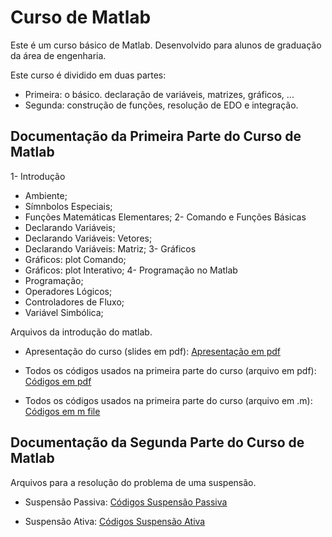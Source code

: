 
# Curso de Matlab
Este é um curso básico de Matlab. Desenvolvido para alunos de graduação da área de engenharia.

Este curso é dividido em duas partes:
- Primeira: o básico. declaração de variáveis, matrizes, gráficos, ...
- Segunda: construção de funções, resolução de EDO e integração.


## Documentação da Primeira Parte do Curso de Matlab

1- Introdução
- Ambiente;
- Símnbolos Especiais;
- Funções Matemáticas Elementares;
2- Comando e Funções Básicas
- Declarando Variáveis;
- Declarando Variáveis: Vetores;
- Declarando Variáveis: Matriz;
3- Gráficos
- Gráficos: plot Comando;
- Gráficos: plot Interativo;
4- Programação no Matlab
- Programação;
- Operadores Lógicos;
- Controladores de Fluxo;
- Variável Simbólica;

Arquivos da introdução do matlab.

- Apresentação do curso (slides em pdf): [Apresentação em pdf](https://github.com/reginaldocardoso/Matlab/blob/master/Apresenta%C3%A7%C3%A3o.pdf)

- Todos os códigos usados na primeira parte do curso (arquivo em pdf): [Códigos em pdf](https://github.com/reginaldocardoso/Matlab/blob/master/Codigos.pdf)

- Todos os códigos usados na primeira parte do curso (arquivo em .m): [Códigos em m file](https://github.com/reginaldocardoso/Matlab/blob/master/codigos_parte_I.m)

## Documentação da Segunda Parte do Curso de Matlab

Arquivos para a resolução do problema de uma suspensão.

- Suspensão Passiva: [Códigos Suspensão Passiva](https://github.com/reginaldocardoso/Matlab/blob/master/SUSPENSAO_PASSIVA)

- Suspensão Ativa: [Códigos Suspensão Ativa](https://github.com/reginaldocardoso/Matlab/blob/master/SUSPENSAO_ATIVA)
